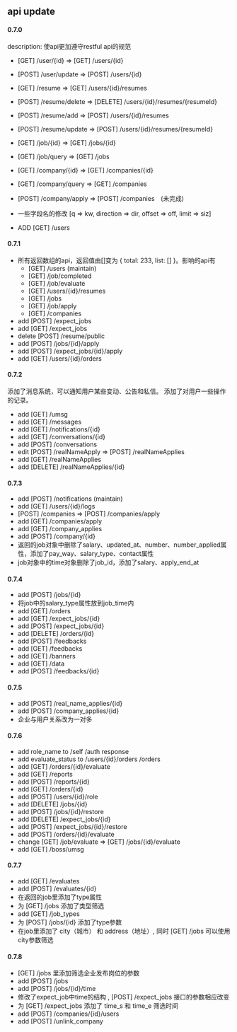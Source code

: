 ## api update
#### 0.7.0
description: 使api更加遵守restful api的规范
- [GET] /user/{id} => [GET] /users/{id}
- [POST] /user/update => [POST] /users/{id}
- [GET] /resume => [GET] /users/{id}/resumes
- [POST] /resume/delete => [DELETE] /users/{id}/resumes/{resumeId}
- [POST] /resume/add => [POST] /users/{id}/resumes
- [POST] /resume/update => [POST] /users/{id}/resumes/{resumeId}
- [GET] /job/{id} => [GET] /jobs/{id}
- [GET] /job/query => [GET] /jobs
- [GET] /company/{id} => [GET] /companies/{id}
- [GET] /company/query => [GET] /companies
- [POST] /company/apply => [POST] /companies　(未完成)
- 一些字段名的修改 [q => kw, direction => dir, offset => off, limit => siz]

- ADD [GET] /users

#### 0.7.1
- 所有返回数组的api，返回值由[]变为 { total: 233, list: [] }。影响的api有 
    - [GET] /users (maintain)
    - [GET] /job/completed
    - [GET] /job/evaluate
    - [GET] /users/{id}/resumes
    - [GET] /jobs
    - [GET] /job/apply
    - [GET] /companies
- add [POST] /expect_jobs
- add [GET] /expect_jobs
- delete [POST] /resume/public
- add [POST] /jobs/{id}/apply
- add [POST] /expect_jobs/{id}/apply
- add [GET] /users/{id}/orders

#### 0.7.2
添加了消息系统，可以通知用户某些变动、公告和私信。
添加了对用户一些操作的记录。
- add [GET] /umsg
- add [GET] /messages
- add [GET] /notifications/{id}
- add [GET] /conversations/{id}
- add [POST] /conversations
- edit [POST] /realNameApply => [POST] /realNameApplies
- add [GET] /realNameApplies
- add [DELETE] /realNameApplies/{id}

#### 0.7.3
- add [POST] /notifications (maintain)
- add [GET] /users/{id}/logs
- [POST] /companies => [POST] /companies/apply
- add [GET] /companies/apply
- add [GET] /company_applies
- add [POST] /company/{id}
- 返回的job对象中删除了salary、updated_at、number、number_applied属性，添加了pay_way、salary_type、contact属性
- job对象中的time对象删除了job_id，添加了salary、apply_end_at

#### 0.7.4
- add [POST] /jobs/{id}
- 将job中的salary_type属性放到job_time内
- add [GET] /orders
- add [GET] /expect_jobs/{id}
- add [POST] /expect_jobs/{id}
- add [DELETE] /orders/{id}
- add [POST] /feedbacks
- add [GET] /feedbacks
- add [GET] /banners
- add [GET] /data
- add [POST] /feedbacks/{id}

#### 0.7.5
- add [POST] /real_name_applies/{id}
- add [POST] /company_applies/{id}
- 企业与用户关系改为一对多

#### 0.7.6
- add role_name to /self /auth response
- add evaluate_status to /users/{id}/orders /orders
- add [GET] /orders/{id}/evaluate
- add [GET] /reports
- add [POST] /reports/{id}
- add [GET] /orders/{id}
- add [POST] /users/{id}/role
- add [DELETE] /jobs/{id}
- add [POST] /jobs/{id}/restore
- add [DELETE] /expect_jobs/{id}
- add [POST] /expect_jobs/{id}/restore
- add [POST] /orders/{id}/evaluate
- change [GET] /job/evaluate => [GET] /jobs/{id}/evaluate
- add [GET] /boss/umsg

#### 0.7.7
- add [GET] /evaluates
- add [POST] /evaluates/{id}
- 在返回的job里添加了type属性
- 为 [GET] /jobs 添加了类型筛选
- add [GET] /job_types
- 为 [POST] /jobs/{id} 添加了type参数
- 在job里添加了 city（城市） 和 address（地址）, 同时 [GET] /jobs 可以使用city参数筛选

#### 0.7.8
- [GET] /jobs 里添加筛选企业发布岗位的参数
- add [POST] /jobs
- add [POST] /jobs/{id}/time
- 修改了expect_job中time的结构 , [POST] /expect_jobs 接口的参数相应改变
- 为 [GET] /expect_jobs 添加了 time_s 和 time_e 筛选时间
- add [POST] /companies/{id}/users
- add [POST] /unlink_company